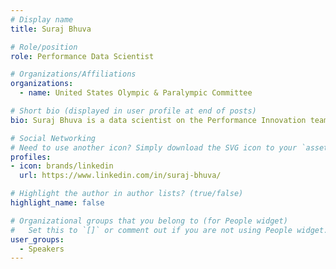 ```yaml
---
# Display name
title: Suraj Bhuva

# Role/position
role: Performance Data Scientist 

# Organizations/Affiliations
organizations:
  - name: United States Olympic & Paralympic Committee

# Short bio (displayed in user profile at end of posts)
bio: Suraj Bhuva is a data scientist on the Performance Innovation team at the United States Olympic and Paralympic Committee working on answering critical performance questions for Team USA athletes and NGBs. Prior to joining the USOPC, Suraj worked as a quantitative trader for 8 years where he designed automated trading systems which executed hundreds of thousands of trades a day in energy markets. His current work at the USOPC revolves around the development and improvement of algorithms and predictive models to deliver actionable insights for Performance Analytics initiatives.

# Social Networking
# Need to use another icon? Simply download the SVG icon to your `assets/media/icons/` folder.
profiles:
- icon: brands/linkedin
  url: https://www.linkedin.com/in/suraj-bhuva/

# Highlight the author in author lists? (true/false)
highlight_name: false

# Organizational groups that you belong to (for People widget)
#   Set this to `[]` or comment out if you are not using People widget.
user_groups:
  - Speakers
---
```



